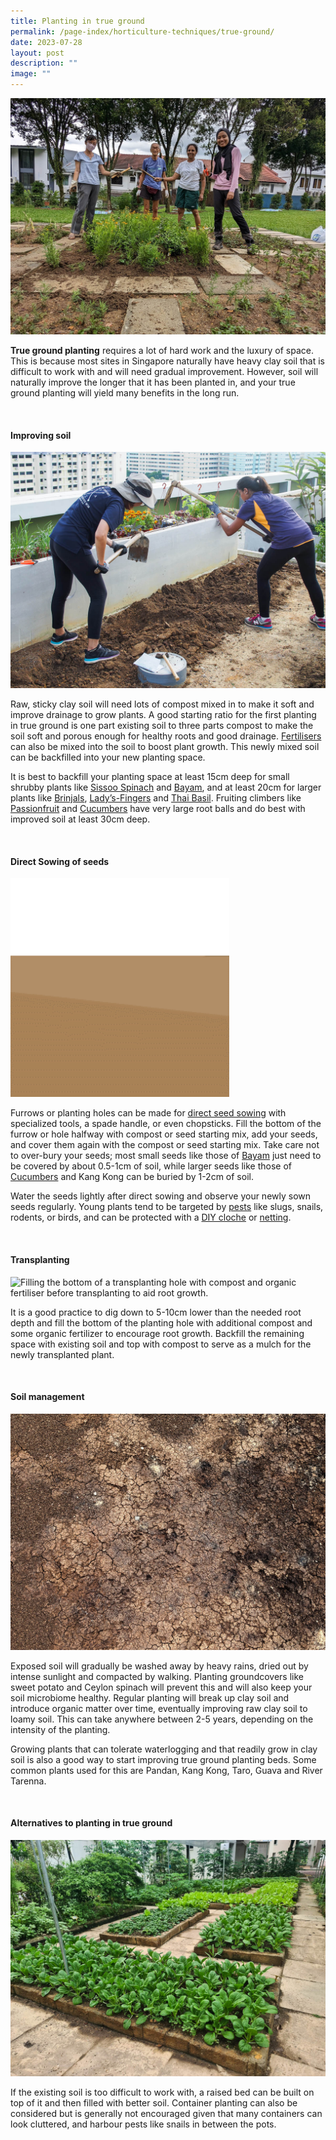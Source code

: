 ```yaml
---
title: Planting in true ground
permalink: /page-index/horticulture-techniques/true-ground/
date: 2023-07-28
layout: post
description: ""
image: ""
---
```

<section>
	<img title="Gardeners with freshly transplanted plants in true ground. Photo by Jacqueline Chua." src="/images/Garden%20design/JalanKayu_JacChua.jpg">
	<p><b>True ground planting</b> requires a lot of hard work and the luxury of space. This is because most sites in Singapore naturally have heavy clay soil that is difficult to work with and will need gradual improvement. However, soil will naturally improve the longer that it has been planted in, and your true ground planting will yield many benefits in the long run.</p>
	<br>
</section>

<section>
	<h4>Improving soil</h4>
	<img title="Community Gardeners mixing soil. Photo by Jacqueline Chua." src="/images/Gardeners/Digging%20(4).jpg">
	<p> Raw, sticky clay soil will need lots of compost mixed in to make it soft and improve drainage to grow plants. A good starting ratio for the first planting in true ground is one part existing soil to three parts compost to make the soil soft and porous enough for healthy roots and good drainage. <a href="/page-index/horticulture-techniques/fertilising/">Fertilisers</a> can also be mixed into the soil to boost plant growth. This newly mixed soil can be backfilled into your new planting space.</p>
	<p>It is best to backfill your planting space at least 15cm deep for small shrubby plants like <a href="/page-index/edible-plants/sissoo-spinach/">Sissoo Spinach</a> and <a href="/page-index/edible-plants/bayam/">Bayam</a>, and at least 20cm for larger plants like <a href="/page-index/edible-plants/brinjal/">Brinjals</a>, <a href="/page-index/edible-plants/ladys-finger/">Lady’s-Fingers</a> and <a href="/page-index/edible-plants/thai-basil/">Thai Basil</a>. Fruiting climbers like <a href="/page-index/edible-plants/passionfruit/">Passionfruit</a> and <a href="/page-index/edible-plants/cucumber/">Cucumbers</a> have very large root balls and do best with improved soil at least 30cm deep.</p>
	<br>
</section>

<section>
	<h4>Direct Sowing of seeds</h4>
	<img style="height:350px; width:350px" title="Seeds being sown in a furrow directly in true ground." src="/images/Graphics/Animated/gif_seedsowing3.gif">
	<p>Furrows or planting holes can be made for <a href="/page-index/horticulture-techniques/propagating-by-seed/">direct seed sowing</a> with specialized tools, a spade handle, or even chopsticks. Fill the bottom of the furrow or hole halfway with compost or seed starting mix, add your seeds, and cover them again with the compost or seed starting mix. Take care not to over-bury your seeds; most small seeds like those of <a href="/page-index/edible-plants/bayam/">Bayam</a> just need to be covered by about 0.5-1cm of soil, while larger seeds like those of <a href="/page-index/edible-plants/cucumber/">Cucumbers</a> and Kang Kong can be buried by 1-2cm of soil.</p>
	<p>Water the seeds lightly after direct sowing and observe your newly sown seeds regularly. Young plants tend to be targeted by <a href="/page-index/pests/pests/">pests</a> like slugs, snails, rodents, or birds, and can be protected with a <a href="/page-index/horticulture-techniques/cloches/">DIY cloche</a> or <a href="/page-index/hardscapes/netting/">netting</a>.</p>
	<br>
</section>

<section>
	<h4>Transplanting</h4>
	<img title="Filling the bottom of a transplanting hole with compost and organic fertiliser before transplanting to aid root growth." src="">
	<p>It is a good practice to dig down to 5-10cm lower than the needed root depth and fill the bottom of the planting hole with additional compost and some organic fertilizer to encourage root growth. Backfill the remaining space with existing soil and top with compost to serve as a mulch for the newly transplanted plant.</p>
	<br>
</section>

<section>
	<h4>Soil management</h4>
	<img title="Exposed soil that is hard, compacted and dry. Photo by Jacqueline Chua." src="/images/Horti%20techniques/DryGround_Jacchua.jpg">
	<p>Exposed soil will gradually be washed away by heavy rains, dried out by intense sunlight and compacted by walking. Planting groundcovers like sweet potato and Ceylon spinach will prevent this and will also keep your soil microbiome healthy. Regular planting will break up clay soil and introduce organic matter over time, eventually improving raw clay soil to loamy soil. This can take anywhere between 2-5 years, depending on the intensity of the planting.</p>
	<p>Growing plants that can tolerate waterlogging and that readily grow in clay soil is also a good way to start improving true ground planting beds. Some common plants used for this are Pandan, Kang Kong, Taro, Guava and River Tarenna.</p>
	<br>
</section>

<section>
	<h4>Alternatives to planting in true ground</h4>
	<img title="Raised beds growing vegetables. Photo by Jacqueline Chua." src="/images/Hardscapes/PlanterBed%20(15).jpg">
	<p>If the existing soil is too difficult to work with, a raised bed can be built on top of it and then filled with better soil. Container planting can also be considered but is generally not encouraged given that many containers can look cluttered, and harbour pests like snails in between the pots.</p>
	<br>
</section>